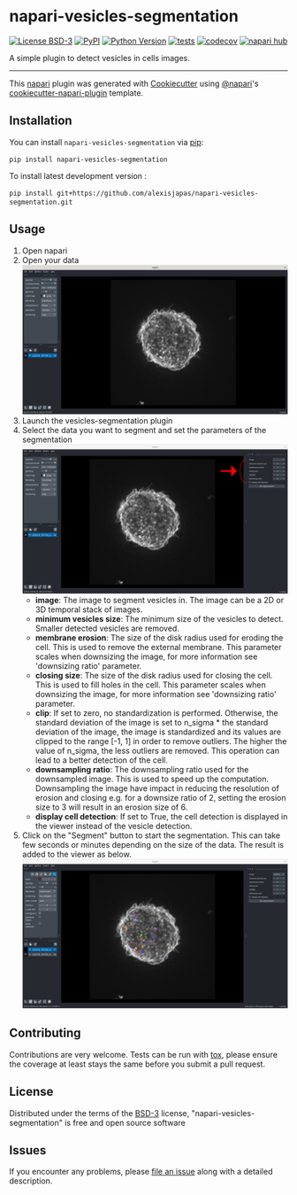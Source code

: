 # napari-vesicles-segmentation

[![License BSD-3](https://img.shields.io/pypi/l/napari-vesicles-segmentation.svg?color=green)](https://github.com/alexisjapas/napari-vesicles-segmentation/raw/main/LICENSE)
[![PyPI](https://img.shields.io/pypi/v/napari-vesicles-segmentation.svg?color=green)](https://pypi.org/project/napari-vesicles-segmentation)
[![Python Version](https://img.shields.io/pypi/pyversions/napari-vesicles-segmentation.svg?color=green)](https://python.org)
[![tests](https://github.com/alexisjapas/napari-vesicles-segmentation/workflows/tests/badge.svg)](https://github.com/alexisjapas/napari-vesicles-segmentation/actions)
[![codecov](https://codecov.io/gh/alexisjapas/napari-vesicles-segmentation/branch/main/graph/badge.svg)](https://codecov.io/gh/alexisjapas/napari-vesicles-segmentation)
[![napari hub](https://img.shields.io/endpoint?url=https://api.napari-hub.org/shields/napari-vesicles-segmentation)](https://napari-hub.org/plugins/napari-vesicles-segmentation)

A simple plugin to detect vesicles in cells images.

----------------------------------

This [napari] plugin was generated with [Cookiecutter] using [@napari]'s [cookiecutter-napari-plugin] template.

<!--
Don't miss the full getting started guide to set up your new package:
https://github.com/napari/cookiecutter-napari-plugin#getting-started

and review the napari docs for plugin developers:
https://napari.org/plugins/index.html
-->

## Installation

You can install `napari-vesicles-segmentation` via [pip]:

    pip install napari-vesicles-segmentation



To install latest development version :

    pip install git+https://github.com/alexisjapas/napari-vesicles-segmentation.git

## Usage
1. Open napari
2. Open your data
![usage-open-data](images/usage-open-data.png)
3. Launch the vesicles-segmentation plugin
4. Select the data you want to segment and set the parameters of the segmentation
![usage-setup](images/usage-setup.png)
    * **image**: The image to segment vesicles in. The image can be a 2D or 3D temporal stack of images.
    * **minimum vesicles size**: The minimum size of the vesicles to detect. Smaller detected vesicles are removed.
    * **membrane erosion**: The size of the disk radius used for eroding the cell. This is used to remove the external membrane. This parameter scales when downsizing the image, for more information see 'downsizing ratio' parameter.
    * **closing size**: The size of the disk radius used for closing the cell. This is used to fill holes in the cell. This parameter scales when downsizing the image, for more information see 'downsizing ratio' parameter.
    * **clip**: If set to zero, no standardization is performed. Otherwise, the standard deviation of the image is set to n_sigma * the standard deviation of the image, the image is standardized and its values are clipped to the range [-1, 1] in order to remove outliers. The higher the value of n_sigma, the less outliers are removed. This operation can lead to a better detection of the cell.
    * **downsampling ratio**: The downsampling ratio used for the downsampled image. This is used to speed up the computation. Downsampling the image have impact in reducing the resolution of erosion and closing e.g. for a downsize ratio of 2, setting the erosion size to 3 will result in an erosion size of 6.
    * **display cell detection**: If set to True, the cell detection is displayed in the viewer instead of the vesicle detection.
5. Click on the "Segment" button to start the segmentation. This can take few seconds or minutes depending on the size of the data. The result is added to the viewer as below.
![usage-segmentation](images/usage-segmentation.png)

## Contributing

Contributions are very welcome. Tests can be run with [tox], please ensure
the coverage at least stays the same before you submit a pull request.

## License

Distributed under the terms of the [BSD-3] license,
"napari-vesicles-segmentation" is free and open source software

## Issues

If you encounter any problems, please [file an issue] along with a detailed description.

[napari]: https://github.com/napari/napari
[Cookiecutter]: https://github.com/audreyr/cookiecutter
[@napari]: https://github.com/napari
[MIT]: http://opensource.org/licenses/MIT
[BSD-3]: http://opensource.org/licenses/BSD-3-Clause
[GNU GPL v3.0]: http://www.gnu.org/licenses/gpl-3.0.txt
[GNU LGPL v3.0]: http://www.gnu.org/licenses/lgpl-3.0.txt
[Apache Software License 2.0]: http://www.apache.org/licenses/LICENSE-2.0
[Mozilla Public License 2.0]: https://www.mozilla.org/media/MPL/2.0/index.txt
[cookiecutter-napari-plugin]: https://github.com/napari/cookiecutter-napari-plugin

[file an issue]: https://github.com/alexisjapas/napari-vesicles-segmentation/issues

[napari]: https://github.com/napari/napari
[tox]: https://tox.readthedocs.io/en/latest/
[pip]: https://pypi.org/project/pip/
[PyPI]: https://pypi.org/
